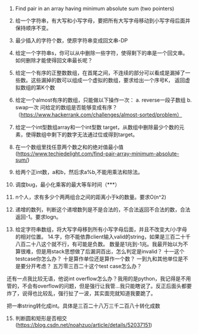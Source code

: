 1. Find pair in an array having minimum absolute sum (two pointers)
2. 给一个字符串，有大写和小写字母，要把所有大写字母移动到小写字母后面并保持顺序不变。
3. 最少插入的字符个数，使原字符串变成回文串-DP
4. 给定一个字符串s，你可以从中删除一些字符，使得剩下的串是一个回文串。如何删除才能使得回文串最长呢？
5. 给定一个有序的正整数数组，在首尾之间，不连续的部分可以看成是漏掉了一些数。这些漏掉的数可以组成一个虚拟的数组，要求给出一个序号K，
    返回虚拟数组的第K个数
6. 给定一个almost有序的数组，只能做以下操作一次：
    a. reverse一段子数组
    b. swap一次
   问给定的数组是否能够变成有序？ （https://www.hackerrank.com/challenges/almost-sorted/problem）
7. 给定一个int型数组array和一个int型数 target，从数组中删除最少个数的元素，使得数组中剩下的数字无法通过位或得到target。
8. 在一个数组里找任意两个数之和的绝对值最小值(https://www.techiedelight.com/find-pair-array-minimum-absolute-sum/)
9. 给两个正int数，a和b，然后求a%b,不能用乘法和除法。
10. 调度bug，最小化乘客的最大等车时间（***）
11. n个人，求有多少个两两组合之间的距离小于k的数量。要求O(n^2)


12. 递增的数列，判断这个递增数列是不是合法的，不合法返回不合法的数，合法返回-1。要求logn。
13. 给定字符串数组，将大写字母移到所有小写字母后面，并且不改变大/小字母的相对位置。
14.字，你不能依靠client输入valid的string，如果是三百二十千八百二十八这个就不行，有可能是负数。
数量是1兆到-1兆。我最开始以为不算很难，但是用stack思想做了后漏洞百出，怎么判定是invalid？
十一这个testcase你怎么办？
十是算作单位还是算作一个数？
一到九和其他单位是不是要分开考虑？
五万零三百二十这个test case怎么办？

还有一点我比较无语，他说int overflow怎么办？我用的是python，我记得是不用管的，不会有overflow的问题，但是强行让我管...我只能瞎说了。反正后面头都要炸了，说得也比较乱，强行扯了一波，其实面完就知道我要跪了。

把一串string转化成int。具体是三百二十八万三千二百八十转化成数

15. 判断圆和矩形是否相交(https://blog.csdn.net/noahzuo/article/details/52037151)